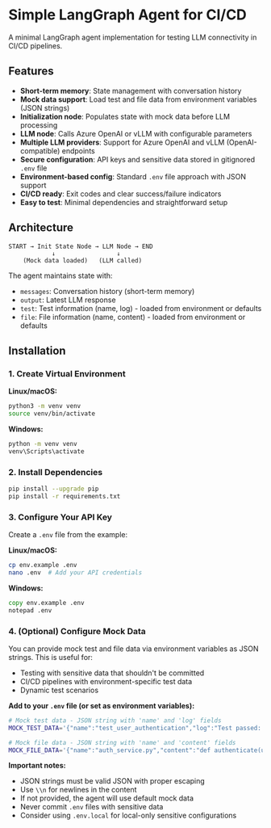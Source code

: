 # Simple LangGraph Agent for CI/CD

A minimal LangGraph agent implementation for testing LLM connectivity in CI/CD pipelines.

## Features

- **Short-term memory**: State management with conversation history
- **Mock data support**: Load test and file data from environment variables (JSON strings)
- **Initialization node**: Populates state with mock data before LLM processing
- **LLM node**: Calls Azure OpenAI or vLLM with configurable parameters
- **Multiple LLM providers**: Support for Azure OpenAI and vLLM (OpenAI-compatible) endpoints
- **Secure configuration**: API keys and sensitive data stored in gitignored `.env` file
- **Environment-based config**: Standard `.env` file approach with JSON support
- **CI/CD ready**: Exit codes and clear success/failure indicators
- **Easy to test**: Minimal dependencies and straightforward setup

## Architecture

```
START → Init State Node → LLM Node → END
            ↓                 ↓
    (Mock data loaded)   (LLM called)
```

The agent maintains state with:

- `messages`: Conversation history (short-term memory)
- `output`: Latest LLM response
- `test`: Test information (name, log) - loaded from environment or defaults
- `file`: File information (name, content) - loaded from environment or defaults

## Installation

### 1. Create Virtual Environment

**Linux/macOS:**

```bash
python3 -m venv venv
source venv/bin/activate
```

**Windows:**

```cmd
python -m venv venv
venv\Scripts\activate
```

### 2. Install Dependencies

```bash
pip install --upgrade pip
pip install -r requirements.txt
```

### 3. Configure Your API Key

Create a `.env` file from the example:

**Linux/macOS:**

```bash
cp env.example .env
nano .env  # Add your API credentials
```

**Windows:**

```cmd
copy env.example .env
notepad .env
```

### 4. (Optional) Configure Mock Data

You can provide mock test and file data via environment variables as JSON strings. This is useful for:

- Testing with sensitive data that shouldn't be committed
- CI/CD pipelines with environment-specific test data
- Dynamic test scenarios

**Add to your `.env` file (or set as environment variables):**

```bash
# Mock test data - JSON string with 'name' and 'log' fields
MOCK_TEST_DATA='{"name":"test_user_authentication","log":"Test passed: User authentication successful with valid credentials"}'

# Mock file data - JSON string with 'name' and 'content' fields
MOCK_FILE_DATA='{"name":"auth_service.py","content":"def authenticate(user, password):\\n    return validate_credentials(user, password)"}'
```

**Important notes:**

- JSON strings must be valid JSON with proper escaping
- Use `\\n` for newlines in the content
- If not provided, the agent will use default mock data
- Never commit `.env` files with sensitive data
- Consider using `.env.local` for local-only sensitive configurations
